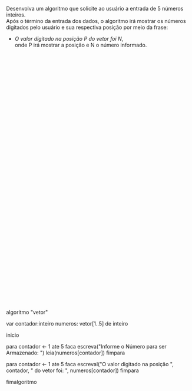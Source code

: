 Desenvolva um algoritmo que solicite ao usuário a entrada de 5 números inteiros.  
Após o término da entrada dos dados, o algoritmo irá mostrar os números digitados pelo usuário e sua respectiva posição por meio da frase:   
 - *O valor digitado na posição P do vetor foi N*,  
onde P irá mostrar a posição e N o número informado.


<br/>
<br/>
<br/>
<br/>
<br/>
<br/>
<br/>
<br/>
<br/>
<br/>
<br/>
<br/>
<br/>
<br/>
<br/>
<br/>
<br/>
<br/>
<br/>
<br/>
<br/>
<br/>
<br/>
<br/>
<br/>
<br/>
<br/>
<br/>
<br/>
<br/>
<br/>
<br/>
<br/>
<br/>
<br/>
<br/>
<br/>
<br/>
<br/>
<br/>






























algoritmo "vetor"

var
   contador:inteiro
   numeros: vetor[1..5] de inteiro
   

inicio

   para contador <- 1 ate 5 faca
      escreva("Informe o Número para ser Armazenado: ")
      leia(numeros[contador])
   fimpara
   
   para contador <- 1 ate 5 faca
      escreval("O valor digitado na posição ", contador, " do vetor foi: ", numeros[contador])
   fimpara


fimalgoritmo
